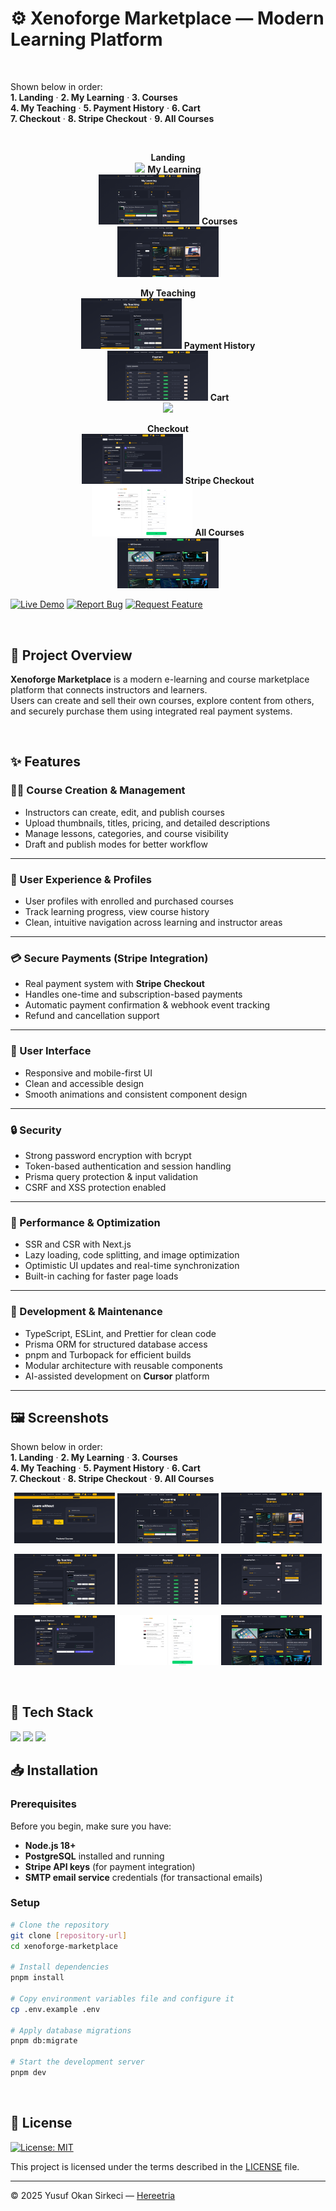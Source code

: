 # ⚙️ Xenoforge Marketplace — Modern Learning Platform

<br>

Shown below in order:  
**1. Landing** · **2. My Learning** · **3. Courses**<br>
**4. My Teaching** · **5. Payment History** · **6. Cart**<br>
**7. Checkout** · **8. Stripe Checkout** · **9. All Courses**

<br>

<p align="center">
  <b>Landing</b><br>
  <img src="./public/screenshots/home.png" width="32%">
  <b>My Learning</b><br>
  <img src="./public/screenshots/my-learning.png" width="32%">
  <b>Courses</b><br>
  <img src="./public/screenshots/courses.png" width="32%">
</p>

<p align="center">
  <b>My Teaching</b><br>
  <img src="./public/screenshots/my-teaching.png" width="32%">
  <b>Payment History</b><br>
  <img src="./public/screenshots/payment-history.png" width="32%">
  <b>Cart</b><br>
  <img src="./public/screenshots/cart.png" width="32%">
</p>

<p align="center">
  <b>Checkout</b><br>
  <img src="./public/screenshots/checkout.png" width="32%">
  <b>Stripe Checkout</b><br>
  <img src="./public/screenshots/stripe-checkout.png" width="32%">
  <b>All Courses</b><br>
  <img src="./public/screenshots/all-courses.png" width="32%">
</p>


[![Live Demo](https://img.shields.io/badge/Live-Demo-blue?style=for-the-badge&logo=vercel)](https://xenoforge-marketplace.vercel.app)
[![Report Bug](https://img.shields.io/badge/🐛_Report_Bug-red?style=for-the-badge)](../../issues/new?labels=bug)
[![Request Feature](https://img.shields.io/badge/✨_Request_Feature-blue?style=for-the-badge)](../../issues/new?labels=enhancement)

<br>

## 📌 Project Overview

**Xenoforge Marketplace** is a modern e-learning and course marketplace platform that connects instructors and learners.  
Users can create and sell their own courses, explore content from others, and securely purchase them using integrated real payment systems.

<br>

## ✨ Features

### 🧑‍🏫 Course Creation & Management
- Instructors can create, edit, and publish courses  
- Upload thumbnails, titles, pricing, and detailed descriptions  
- Manage lessons, categories, and course visibility  
- Draft and publish modes for better workflow

---

### 👥 User Experience & Profiles
- User profiles with enrolled and purchased courses  
- Track learning progress, view course history  
- Clean, intuitive navigation across learning and instructor areas

---

### 💳 Secure Payments (Stripe Integration)
- Real payment system with **Stripe Checkout**  
- Handles one-time and subscription-based payments  
- Automatic payment confirmation & webhook event tracking  
- Refund and cancellation support

---

### 🎨 User Interface
- Responsive and mobile-first UI
- Clean and accessible design
- Smooth animations and consistent component design

---

### 🔒 Security
- Strong password encryption with bcrypt  
- Token-based authentication and session handling  
- Prisma query protection & input validation  
- CSRF and XSS protection enabled

---

### 🚀 Performance & Optimization
- SSR and CSR with Next.js  
- Lazy loading, code splitting, and image optimization  
- Optimistic UI updates and real-time synchronization  
- Built-in caching for faster page loads

---

### 🔧 Development & Maintenance
- TypeScript, ESLint, and Prettier for clean code  
- Prisma ORM for structured database access  
- pnpm and Turbopack for efficient builds  
- Modular architecture with reusable components  
- AI-assisted development on **Cursor** platform

---

## 🖼️ Screenshots

Shown below in order:  
**1. Landing** · **2. My Learning** · **3. Courses**<br>
**4. My Teaching** · **5. Payment History** · **6. Cart**<br>
**7. Checkout** · **8. Stripe Checkout** · **9. All Courses**<br>

<p align="center">
  <img src="./public/screenshots/landing.png" width="32%">
  <img src="./public/screenshots/my-learning.png" width="32%">
  <img src="./public/screenshots/courses.png" width="32%">
</p>

<p align="center">
  <img src="./public/screenshots/my-teaching.png" width="32%">
  <img src="./public/screenshots/payment-history.png" width="32%">
  <img src="./public/screenshots/shopping-cart.png" width="32%">
</p>

<p align="center">
  <img src="./public/screenshots/checkout.png" width="32%">
  <img src="./public/screenshots/stripe-checkout.png" width="32%">
  <img src="./public/screenshots/all-courses.png" width="32%">
</p>

<br>

## 🧰 Tech Stack

<p>
  <img src="https://img.shields.io/badge/Next.js-000000?style=for-the-badge&logo=nextdotjs&logoColor=white" height="32" />
  <img src="https://img.shields.io/badge/TypeScript-3178C6?style=for-the-badge&logo=typescript&logoColor=white" height="32"/>
  <img src="https://img.shields.io/badge/Tailwind%20CSS-06B6D4?style=for-the-badge&logo=tailwindcss&logoColor=white" height

<br>

## 📥 Installation

### Prerequisites
Before you begin, make sure you have:
- **Node.js 18+**
- **PostgreSQL** installed and running
- **Stripe API keys** (for payment integration)
- **SMTP email service** credentials (for transactional emails)

### Setup
```bash
# Clone the repository
git clone [repository-url]
cd xenoforge-marketplace

# Install dependencies
pnpm install

# Copy environment variables file and configure it
cp .env.example .env

# Apply database migrations
pnpm db:migrate

# Start the development server
pnpm dev
```

<br>


## 📜 License

[![License: MIT](https://img.shields.io/badge/License-MIT-blue.svg)](LICENSE)

This project is licensed under the terms described in the [LICENSE](./LICENSE) file.

---

© 2025 Yusuf Okan Sirkeci — [Hereetria](https://github.com/Hereetria)
